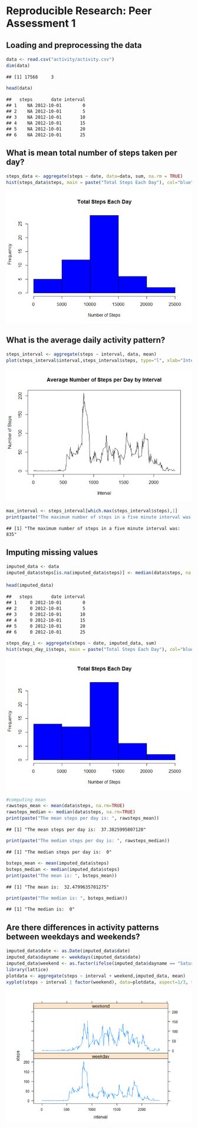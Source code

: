 # Reproducible Research: Peer Assessment 1

## Loading and preprocessing the data

```r
data <- read.csv("activity/activity.csv")
dim(data)
```

```
## [1] 17568     3
```

```r
head(data)
```

```
##   steps       date interval
## 1    NA 2012-10-01        0
## 2    NA 2012-10-01        5
## 3    NA 2012-10-01       10
## 4    NA 2012-10-01       15
## 5    NA 2012-10-01       20
## 6    NA 2012-10-01       25
```
## What is mean total number of steps taken per day?

```r
steps_data <- aggregate(steps ~ date, data=data, sum, na.rm = TRUE)
hist(steps_data$steps, main = paste("Total Steps Each Day"), col="blue", xlab="Number of Steps")
```

![](PA1_template_files/figure-html/unnamed-chunk-2-1.png)

## What is the average daily activity pattern?

```r
steps_interval <- aggregate(steps ~ interval, data, mean)
plot(steps_interval$interval,steps_interval$steps, type="l", xlab="Interval", ylab="Number of Steps",main="Average Number of Steps per Day by Interval")
```

![](PA1_template_files/figure-html/unnamed-chunk-3-1.png)

```r
max_interval <- steps_interval[which.max(steps_interval$steps),1]
print(paste("The maximum number of steps in a five minute interval was: ", max_interval))
```

```
## [1] "The maximum number of steps in a five minute interval was:  835"
```

## Imputing missing values

```r
imputed_data <- data
imputed_data$steps[is.na(imputed_data$steps)] <- median(data$steps, na.rm=TRUE)

head(imputed_data)
```

```
##   steps       date interval
## 1     0 2012-10-01        0
## 2     0 2012-10-01        5
## 3     0 2012-10-01       10
## 4     0 2012-10-01       15
## 5     0 2012-10-01       20
## 6     0 2012-10-01       25
```

```r
steps_day_i <- aggregate(steps ~ date, imputed_data, sum)
hist(steps_day_i$steps, main = paste("Total Steps Each Day"), col="blue", xlab="Number of Steps")
```

![](PA1_template_files/figure-html/unnamed-chunk-4-1.png)

```r
#computing mean
rawsteps_mean <- mean(data$steps, na.rm=TRUE)
rawsteps_median <- median(data$steps, na.rm=TRUE)
print(paste("The mean steps per day is: ", rawsteps_mean))
```

```
## [1] "The mean steps per day is:  37.3825995807128"
```

```r
print(paste("The median steps per day is: ", rawsteps_median))
```

```
## [1] "The median steps per day is:  0"
```

```r
bsteps_mean <- mean(imputed_data$steps)
bsteps_median <- median(imputed_data$steps)
print(paste("The mean is: ", bsteps_mean))
```

```
## [1] "The mean is:  32.4799635701275"
```

```r
print(paste("The median is: ", bsteps_median))
```

```
## [1] "The median is:  0"
```

## Are there differences in activity patterns between weekdays and weekends?

```r
imputed_data$date <- as.Date(imputed_data$date)
imputed_data$dayname <- weekdays(imputed_data$date)
imputed_data$weekend <- as.factor(ifelse(imputed_data$dayname == "Saturday" |                                                                  imputed_data$dayname == "Sunday", "weekend", "weekday"))
library(lattice)
plotdata <- aggregate(steps ~ interval + weekend,imputed_data, mean)
xyplot(steps ~ interval | factor(weekend), data=plotdata, aspect=1/3, type="l")
```

![](PA1_template_files/figure-html/unnamed-chunk-5-1.png)
